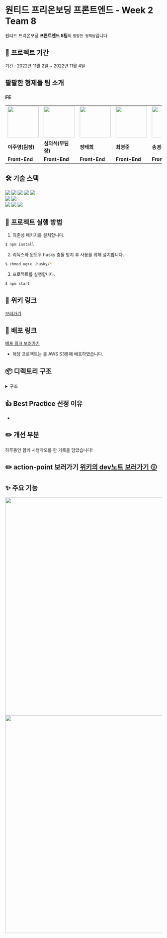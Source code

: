 # 원티드 프리온보딩 프론트엔드 - Week 2 Team 8

원티드 프리온보딩 **프론트엔드 8팀**의 `팔팔한 형제들`입니다.<br>

## 📅 프로젝트 기간

기간 : 2022년 11월 2일 ~ 2022년 11월 4일

## 팔팔한 형제들 팀 소개

### FE

<table>
  <tr>
    <td>
        <a href="https://github.com/CodyMan0">            
	    <img src="https://avatars.githubusercontent.com/u/93697790?v=4" width="100px" />
        </a>
    </td>
    <td>
        <a href="https://github.com/shimeeuisuk">
            <img src="https://avatars.githubusercontent.com/u/104304569?v=4" width="100px" />
        </a>
    </td>
    <td>
        <a href="https://github.com/jangth0655"> 
            <img src="https://avatars.githubusercontent.com/u/83333409?v=4" width="100px" />
        </a>
    </td>
    <td>
        <a href="https://github.com/choi2021">
	    <img src="https://avatars.githubusercontent.com/u/80830981?v=4" width="100px" />
        </a>
    </td>
    <td>
        <a href="https://github.com/strongsongky">
	    <img src="https://avatars.githubusercontent.com/u/102295416?v=4" width="100px" />
        </a>
    </td>
    <td>
        <a href="https://github.com/gywn9708">
	    <img src="https://avatars.githubusercontent.com/u/107469939?v=4" width="100px" />
        </a>
    </td>
    <td>
        <a href="https://github.com/YongHyunKwon">
	    <img src="https://avatars.githubusercontent.com/u/13326980?v=4" width="100px" />
        </a>
    </td>
  </tr>
  <tr>
    <td><b>이주영(팀장)</b></td>
    <td><b>심의석(부팀장)</b></td>
    <td><b>장태희</b></td>
    <td><b>최영준</b></td>
    <td><b>송경용(공지)</b></td>
    <td><b>강효주</b></td>
    <td><b>권용현</b></td>
  </tr>
  <tr>
    <td><b>Front-End</b></td>
    <td><b>Front-End</b></td>
    <td><b>Front-End</b></td>
    <td><b>Front-End</b></td>
    <td><b>Front-End</b></td>
    <td><b>Front-End</b></td>
    <td><b>Front-End</b></td>
  </tr>
</table>

## 🛠 기술 스택

<div align=left> 
  <img src="https://img.shields.io/badge/html5-E34F26?style=for-the-badge&logo=html5&logoColor=white"> 
  <img src="https://img.shields.io/badge/css-1572B6?style=for-the-badge&logo=css3&logoColor=white"> 
  <img src="https://img.shields.io/badge/typescript-1572B6?style=for-the-badge&logo=typescript&logoColor=white">
  <img src="https://img.shields.io/badge/react-61DAFB?style=for-the-badge&logo=react&logoColor=black"> 
  <img src="https://img.shields.io/badge/styled_components-DB7093?style=for-the-badge&logo=styled-components&logoColor=white"> 
  <br>
  
  <img src="https://img.shields.io/badge/vs_code-007ACC?style=for-the-badge&logo=visualstudiocode&logoColor=white">
  <img src="https://img.shields.io/badge/react_router_dom-CA4245?style=for-the-badge&logo=reactrouter&logoColor=white">
  <br>
  
  <img src="https://img.shields.io/badge/github-181717?style=for-the-badge&logo=github&logoColor=white">
  <img src="https://img.shields.io/badge/git-F05032?style=for-the-badge&logo=git&logoColor=white">
  <img src="https://img.shields.io/badge/slack-4A154B?style=for-the-badge&logo=slack&logoColor=white">
  <br>
</div>

## 🏁 프로젝트 실행 방법

1. 의존성 패키지를 설치합니다.

```zsh
$ npm install
```

2. 리눅스와 윈도우 husky 충돌 방지 후 사용을 위해 설치합니다.

```zsh
$ chmod ug+x .husky/*
```

3. 프로젝트를 실행합니다.

```zsh
$ npm start
```

## 🔗 위키 링크

[ 보러가기]()

## 🔗 배포 링크

[베포 링크 보러가기](http://88-2-1-assignment.s3-website-ap-northeast-1.amazonaws.com/)

- 해당 프로젝트는 를 AWS S3통해 배포하였습니다.

## 📦 디렉토리 구조

<details>
<summary> 구조</summary>
<div markdown="1">

```
📦src
 ┣ 📂components
 ┃ ┃ ┣ 📂carItem
 ┃ ┃ ┃ ┣ 📜CarItem.tsx
 ┃ ┃ ┃ ┗  📜styles.ts
 ┃ ┃ ┣ 📂carList
 ┃ ┃ ┃ ┣ 📜CarList.tsx
 ┃ ┃ ┃ ┗  📜styles.ts
 ┃ ┃ ┣ 📂categories
 ┃ ┃ ┃ ┣ 📜Categories.tsx
 ┃ ┃ ┃ ┗  📜styles.ts
 ┃ ┃ ┣ 📂category
 ┃ ┃ ┃ ┣ 📜Category.tsx
 ┃ ┃ ┃ ┗  📜styles.ts
 ┃ ┃ ┣ 📂detailInfo
 ┃ ┃ ┃ ┣ 📜DetailInfo.tsx
 ┃ ┃ ┃ ┗  📜styles.ts
 ┃ ┃ ┣ 📂detailItem
 ┃ ┃ ┃ ┗ 📜DetailItem.tsx
 ┃ ┃ ┣ 📂detailList
 ┃ ┃ ┃ ┗ 📜DetailList.tsx
 ┃ ┃ ┣ 📂header
 ┃ ┃ ┃ ┣ 📜Header.tsx
 ┃ ┃ ┃ ┗  📜styles.ts
 ┃ ┃ ┣ 📂meta
 ┃ ┃ ┃ ┗ 📜Meta.tsx
 ┃ ┃ ┣ 📂titleInfo
 ┃ ┃ ┃ ┣ 📜TitleInfo.tsx
 ┃ ┃ ┃ ┗  📜styles.ts
 ┣ 📂context
 ┃ ┣  📜carsContext.tsx
 ┃ ┗ 📜categoryContext.tsx
 ┣ 📂hooks
 ┃ ┗ 📜useCars.ts
 ┣ 📂interfaces
 ┃ ┣ 📜ActionEnum.ts
 ┃ ┗ 📜CarsInterface.ts
 ┣ 📂network
 ┃ ┗ 📜httpError.ts
 ┣ 📂pages
 ┃ ┃ ┣ 📂detail
 ┃ ┃ ┃ ┣ 📜Detail.tsx
 ┃ ┃ ┃ ┗ 📜styles.ts
 ┃ ┃ ┣ 📂home
 ┃ ┃ ┃ ┣ 📜Home.tsx
 ┃ ┃ ┃ ┗ 📜styles.ts
 ┃ ┃ ┣ 📂notfound
 ┃ ┃ ┃ ┣ 📜NotFound.tsx
 ┃ ┃ ┃ ┗ 📜styles.ts
 ┣ 📂service
 ┃ ┣ 📜axiosUtils.ts
 ┃ ┗ 📜carsService.ts
 ┣ 📂styles
 ┃ ┣ 📜DetailLayout.ts
 ┃ ┣ 📜GlobalStyle.ts
 ┃ ┗ 📜theme.ts
 ┣ 📂utils
 ┃ ┣ 📜checkWithinOneday.ts
 ┃ ┗ 📜formatDate.ts
 ┣ 📜Router.tsx
 ┣ 📜index.css
 ┣ 📜index.tsx
 ┗ 📜styled.d.ts
```

</div>
</details>

## 👍 Best Practice 선정 이유

-

## ✏️ 개선 부분

하루동안 함께 시행착오를 한 기록을 담았습니다!

## ✏️ action-point 보러가기 [위키의 dev노트 보러가기 😗](https://github.com/wanted-freeOnBoarding-8/1-1_assignment/wiki/Dev-%EB%85%B8%ED%8A%B8)

## ✨ 주요 기능

<img width="700" src=""/>

</br>

<img width="700" src=""/>
